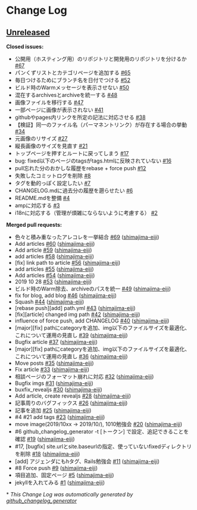 # Change Log

## [Unreleased](https://github.com/shimajima-eiji/resume/tree/HEAD)

**Closed issues:**

- 公開用（ホスティング用）のリポジトリと開発用のリポジトリを分けるか [\#67](https://github.com/shimajima-eiji/resume/issues/67)
- パンくずリストとカテゴリページを追加する [\#65](https://github.com/shimajima-eiji/resume/issues/65)
- 毎日つけるためにブランチ名を日付でつける [\#52](https://github.com/shimajima-eiji/resume/issues/52)
- ビルド時のWarmメッセージを表示させない [\#50](https://github.com/shimajima-eiji/resume/issues/50)
- 混在するarchivesとarchiveを統一する [\#48](https://github.com/shimajima-eiji/resume/issues/48)
- 画像ファイルを移行する [\#47](https://github.com/shimajima-eiji/resume/issues/47)
- 一部ページに画像が表示されない [\#41](https://github.com/shimajima-eiji/resume/issues/41)
- githubやpages内リンクを所定の記法に対応させる [\#38](https://github.com/shimajima-eiji/resume/issues/38)
- 【検証】同一のファイル名（パーマネントリンク）が存在する場合の挙動 [\#34](https://github.com/shimajima-eiji/resume/issues/34)
- 元画像のリサイズ [\#27](https://github.com/shimajima-eiji/resume/issues/27)
- 縦長画像のサイズを見直す [\#21](https://github.com/shimajima-eiji/resume/issues/21)
- トップページを押すとルートに戻ってしまう [\#17](https://github.com/shimajima-eiji/resume/issues/17)
- bug: fixed以下のページのtagsがtags.htmlに反映されていない [\#16](https://github.com/shimajima-eiji/resume/issues/16)
- pull忘れた分のおかしな履歴をrebase + force push [\#12](https://github.com/shimajima-eiji/resume/issues/12)
- 失敗したコミットログを削除 [\#8](https://github.com/shimajima-eiji/resume/issues/8)
- タグを動的っぽく設定したい [\#7](https://github.com/shimajima-eiji/resume/issues/7)
- CHANGELOG.mdに過去分の履歴を遡らせたい [\#6](https://github.com/shimajima-eiji/resume/issues/6)
- README.mdを整備 [\#4](https://github.com/shimajima-eiji/resume/issues/4)
- ampに対応する [\#3](https://github.com/shimajima-eiji/resume/issues/3)
- i18nに対応する（管理が煩雑にならないように考慮する） [\#2](https://github.com/shimajima-eiji/resume/issues/2)

**Merged pull requests:**

- 色々と積み重なったアレコレを一挙結合 [\#69](https://github.com/shimajima-eiji/resume/pull/69) ([shimajima-eiji](https://github.com/shimajima-eiji))
- Add articles [\#60](https://github.com/shimajima-eiji/resume/pull/60) ([shimajima-eiji](https://github.com/shimajima-eiji))
- Add article [\#59](https://github.com/shimajima-eiji/resume/pull/59) ([shimajima-eiji](https://github.com/shimajima-eiji))
- add articles [\#58](https://github.com/shimajima-eiji/resume/pull/58) ([shimajima-eiji](https://github.com/shimajima-eiji))
- \[fix\] link path to article [\#56](https://github.com/shimajima-eiji/resume/pull/56) ([shimajima-eiji](https://github.com/shimajima-eiji))
- add articles [\#55](https://github.com/shimajima-eiji/resume/pull/55) ([shimajima-eiji](https://github.com/shimajima-eiji))
- Add articles [\#54](https://github.com/shimajima-eiji/resume/pull/54) ([shimajima-eiji](https://github.com/shimajima-eiji))
- 2019 10 28 [\#53](https://github.com/shimajima-eiji/resume/pull/53) ([shimajima-eiji](https://github.com/shimajima-eiji))
- ビルド時のWarm除去、archiveのパスを統一 [\#49](https://github.com/shimajima-eiji/resume/pull/49) ([shimajima-eiji](https://github.com/shimajima-eiji))
- fix for blog, add blog [\#46](https://github.com/shimajima-eiji/resume/pull/46) ([shimajima-eiji](https://github.com/shimajima-eiji))
- Squash [\#44](https://github.com/shimajima-eiji/resume/pull/44) ([shimajima-eiji](https://github.com/shimajima-eiji))
- \[rebase push\]\[add\] path.yml [\#43](https://github.com/shimajima-eiji/resume/pull/43) ([shimajima-eiji](https://github.com/shimajima-eiji))
- \[fix\]\[article\] changed img path [\#42](https://github.com/shimajima-eiji/resume/pull/42) ([shimajima-eiji](https://github.com/shimajima-eiji))
- influence of force push, add CHANGELOG [\#40](https://github.com/shimajima-eiji/resume/pull/40) ([shimajima-eiji](https://github.com/shimajima-eiji))
- \[major\]\[fix\] pathにcategoryを追加、img以下のファイルサイズを最適化、これについて運用の見直し [\#39](https://github.com/shimajima-eiji/resume/pull/39) ([shimajima-eiji](https://github.com/shimajima-eiji))
- Bugfix article [\#37](https://github.com/shimajima-eiji/resume/pull/37) ([shimajima-eiji](https://github.com/shimajima-eiji))
- \[major\]\[fix\] pathにcategoryを追加、img以下のファイルサイズを最適化、これについて運用の見直し [\#36](https://github.com/shimajima-eiji/resume/pull/36) ([shimajima-eiji](https://github.com/shimajima-eiji))
- Move posts [\#35](https://github.com/shimajima-eiji/resume/pull/35) ([shimajima-eiji](https://github.com/shimajima-eiji))
- Fix article [\#33](https://github.com/shimajima-eiji/resume/pull/33) ([shimajima-eiji](https://github.com/shimajima-eiji))
- 相談ページのフォーマット崩れに対応 [\#32](https://github.com/shimajima-eiji/resume/pull/32) ([shimajima-eiji](https://github.com/shimajima-eiji))
- Bugfix imgs [\#31](https://github.com/shimajima-eiji/resume/pull/31) ([shimajima-eiji](https://github.com/shimajima-eiji))
- buxfix\_revealjs [\#30](https://github.com/shimajima-eiji/resume/pull/30) ([shimajima-eiji](https://github.com/shimajima-eiji))
- Add article, create revealjs [\#28](https://github.com/shimajima-eiji/resume/pull/28) ([shimajima-eiji](https://github.com/shimajima-eiji))
- 記事周りのバグフィックス [\#26](https://github.com/shimajima-eiji/resume/pull/26) ([shimajima-eiji](https://github.com/shimajima-eiji))
- 記事を追加 [\#25](https://github.com/shimajima-eiji/resume/pull/25) ([shimajima-eiji](https://github.com/shimajima-eiji))
- \#4 \#21 add tags [\#23](https://github.com/shimajima-eiji/resume/pull/23) ([shimajima-eiji](https://github.com/shimajima-eiji))
- move image\(2019/10xx -\> 2019/10/\), 1010勉強会 [\#20](https://github.com/shimajima-eiji/resume/pull/20) ([shimajima-eiji](https://github.com/shimajima-eiji))
- \#6 github\_changelog\_generator -t \[トークン\] で設定、追記できることを確認 [\#19](https://github.com/shimajima-eiji/resume/pull/19) ([shimajima-eiji](https://github.com/shimajima-eiji))
- \#17, \[bugfix\] site.urlとsite.baseurlの指定、使っていないfixedディレクトリを削除 [\#18](https://github.com/shimajima-eiji/resume/pull/18) ([shimajima-eiji](https://github.com/shimajima-eiji))
- \[add\] アジェンダにもhタグ、Rails勉強会 [\#11](https://github.com/shimajima-eiji/resume/pull/11) ([shimajima-eiji](https://github.com/shimajima-eiji))
- \#8 Force push [\#9](https://github.com/shimajima-eiji/resume/pull/9) ([shimajima-eiji](https://github.com/shimajima-eiji))
- 項目追加、固定ページ [\#5](https://github.com/shimajima-eiji/resume/pull/5) ([shimajima-eiji](https://github.com/shimajima-eiji))
- jekyllを入れてみる [\#1](https://github.com/shimajima-eiji/resume/pull/1) ([shimajima-eiji](https://github.com/shimajima-eiji))



\* *This Change Log was automatically generated by [github_changelog_generator](https://github.com/skywinder/Github-Changelog-Generator)*